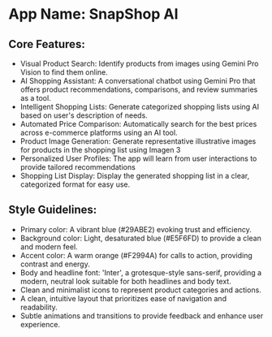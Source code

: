 # **App Name**: SnapShop AI

## Core Features:

- Visual Product Search: Identify products from images using Gemini Pro Vision to find them online.
- AI Shopping Assistant: A conversational chatbot using Gemini Pro that offers product recommendations, comparisons, and review summaries as a tool.
- Intelligent Shopping Lists: Generate categorized shopping lists using AI based on user's description of needs.
- Automated Price Comparison: Automatically search for the best prices across e-commerce platforms using an AI tool.
- Product Image Generation: Generate representative illustrative images for products in the shopping list using Imagen 3
- Personalized User Profiles: The app will learn from user interactions to provide tailored recommendations
- Shopping List Display: Display the generated shopping list in a clear, categorized format for easy use.

## Style Guidelines:

- Primary color: A vibrant blue (#29ABE2) evoking trust and efficiency.
- Background color: Light, desaturated blue (#E5F6FD) to provide a clean and modern feel.
- Accent color: A warm orange (#F2994A) for calls to action, providing contrast and energy.
- Body and headline font: 'Inter', a grotesque-style sans-serif, providing a modern, neutral look suitable for both headlines and body text.
- Clean and minimalist icons to represent product categories and actions.
- A clean, intuitive layout that prioritizes ease of navigation and readability.
- Subtle animations and transitions to provide feedback and enhance user experience.